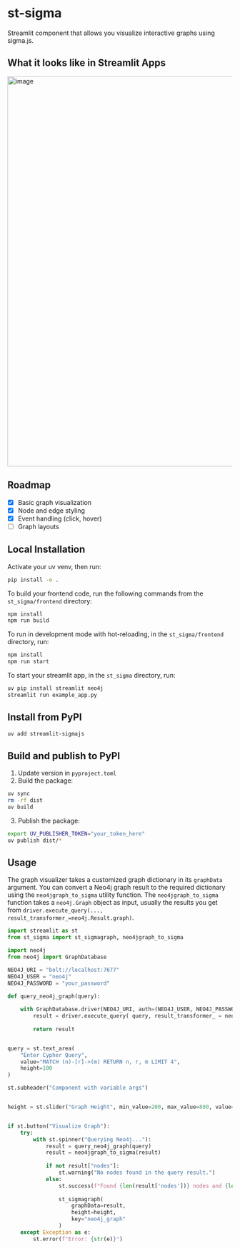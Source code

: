 # st-sigma

Streamlit component that allows you visualize interactive graphs using sigma.js.

## What it looks like in Streamlit Apps

<img width="890" height="874" alt="image" src="https://github.com/user-attachments/assets/b7dd0471-3280-461d-8306-93c85ae287ca" />


## Roadmap
- [x] Basic graph visualization
- [x] Node and edge styling
- [x] Event handling (click, hover)
- [ ] Graph layouts

## Local Installation

Activate your uv venv, then run:

```sh
pip install -e .
```

To build your frontend code, run the following commands from the `st_sigma/frontend` directory:

```sh
npm install
npm run build
```

To run in development mode with hot-reloading, in the `st_sigma/frontend` directory, run:

```sh
npm install
npm run start
```

To start your streamlit app, in the `st_sigma` directory, run:

```sh
uv pip install streamlit neo4j
streamlit run example_app.py
```

## Install from PyPI

```sh
uv add streamlit-sigmajs
```

## Build and publish to PyPI

1. Update version in `pyproject.toml`
2. Build the package:
```sh
uv sync
rm -rf dist
uv build
```
3. Publish the package:
```sh
export UV_PUBLISHER_TOKEN="your_token_here"
uv publish dist/*
```

## Usage 

The graph visualizer takes a customized graph dictionary in its `graphData` argument.
You can convert a Neo4j graph result to the required dictionary using the `neo4jgraph_to_sigma` utility function.
The `neo4jgraph_to_sigma` function takes a `neo4j.Graph` object as input, usually the results you get from `driver.execute_query(..., result_transformer_=neo4j.Result.graph)`.

```python
import streamlit as st
from st_sigma import st_sigmagraph, neo4jgraph_to_sigma

import neo4j
from neo4j import GraphDatabase

NEO4J_URI = "bolt://localhost:7677"
NEO4J_USER = "neo4j"
NEO4J_PASSWORD = "your_password"

def query_neo4j_graph(query):
    
    with GraphDatabase.driver(NEO4J_URI, auth=(NEO4J_USER, NEO4J_PASSWORD)) as driver:
        result = driver.execute_query( query, result_transformer_ = neo4j.Result.graph )
        
        return result


query = st.text_area(
    "Enter Cypher Query",
    value="MATCH (n)-[r]->(m) RETURN n, r, m LIMIT 4",
    height=100
)

st.subheader("Component with variable args")


height = st.slider("Graph Height", min_value=200, max_value=800, value=600, step=50)


if st.button("Visualize Graph"):
    try:
        with st.spinner("Querying Neo4j..."):
            result = query_neo4j_graph(query)
            result = neo4jgraph_to_sigma(result)
            
            if not result["nodes"]:
                st.warning("No nodes found in the query result.")
            else:
                st.success(f"Found {len(result['nodes'])} nodes and {len(result['relationships'])} relationships")
                
                st_sigmagraph(
                    graphData=result,
                    height=height,
                    key="neo4j_graph"
                )
    except Exception as e:
        st.error(f"Error: {str(e)}")
```
